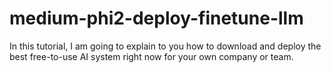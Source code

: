 # medium-phi2-deploy-finetune-llm
In this tutorial, I am going to explain to you how to download and deploy the best free-to-use AI system right now for your own company or team. 
